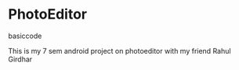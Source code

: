 PhotoEditor
===========

basiccode

This is my 7 sem android project on photoeditor with my friend Rahul Girdhar
